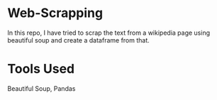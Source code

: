# Web-Scrapping
In this repo, I have tried to scrap the text from a wikipedia page using beautiful soup and create a dataframe from that.

# Tools Used
Beautiful Soup, Pandas
